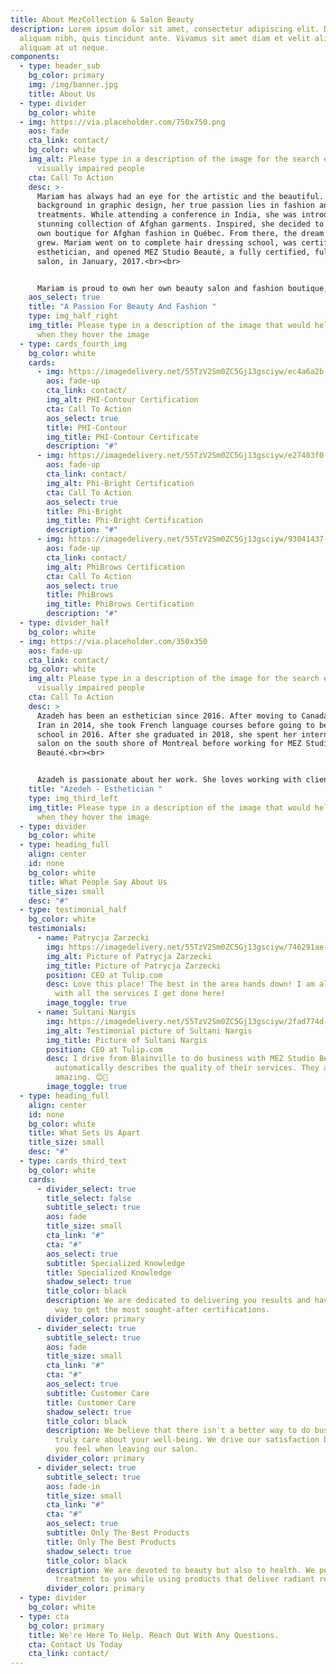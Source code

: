 ```yaml
---
title: About MezCollection & Salon Beauty
description: Lorem ipsum dolor sit amet, consectetur adipiscing elit. Duis at
  aliquam nibh, quis tincidunt ante. Vivamus sit amet diam et velit aliquam
  aliquam at ut neque.
components:
  - type: header_sub
    bg_color: primary
    img: /img/banner.jpg
    title: About Us
  - type: divider
    bg_color: white
  - img: https://via.placeholder.com/750x750.png
    aos: fade
    cta_link: contact/
    bg_color: white
    img_alt: Please type in a description of the image for the search engine or
      visually impaired people
    cta: Call To Action
    desc: >-
      Mariam has always had an eye for the artistic and the beautiful. With a
      background in graphic design, her true passion lies in fashion and beauty
      treatments. While attending a conference in India, she was introduced to a
      stunning collection of Afghan garments. Inspired, she decided to open her
      own boutique for Afghan fashion in Québec. From there, the dream only
      grew. Mariam went on to complete hair dressing school, was certified as an
      esthetician, and opened MEZ Studio Beauté, a fully certified, full service
      salon, in January, 2017.<br><br>


      Mariam is proud to own her own beauty salon and fashion boutique, named after her three beautiful daughters. She loves the work and it gives her great joy to see her clients leave with a smile. She is pleased to offer bilingual services to both French and English clients. 
    aos_select: true
    title: "A Passion For Beauty And Fashion "
    type: img_half_right
    img_title: Please type in a description of the image that would help the user
      when they hover the image
  - type: cards_fourth_img
    bg_color: white
    cards:
      - img: https://imagedelivery.net/55TzV2Sm0ZC5Gj13gsciyw/ec4a6a2b-ddb2-423d-3598-f67d268e9900/600x400
        aos: fade-up
        cta_link: contact/
        img_alt: PHI-Contour Certification
        cta: Call To Action
        aos_select: true
        title: PHI-Contour
        img_title: PHI-Contour Certificate
        description: "#"
      - img: https://imagedelivery.net/55TzV2Sm0ZC5Gj13gsciyw/e27403f0-2191-45f6-8b60-2a1d10367d00/600x400
        aos: fade-up
        cta_link: contact/
        img_alt: Phi-Bright Certification
        cta: Call To Action
        aos_select: true
        title: Phi-Bright
        img_title: Phi-Bright Certification
        description: "#"
      - img: https://imagedelivery.net/55TzV2Sm0ZC5Gj13gsciyw/93041437-26d1-4ab5-47c8-594ff59b4000/600x400
        aos: fade-up
        cta_link: contact/
        img_alt: PhiBrows Certification
        cta: Call To Action
        aos_select: true
        title: PhiBrows
        img_title: PhiBrows Certification
        description: "#"
  - type: divider_half
    bg_color: white
  - img: https://via.placeholder.com/350x350
    aos: fade-up
    cta_link: contact/
    bg_color: white
    img_alt: Please type in a description of the image for the search engine or
      visually impaired people
    cta: Call To Action
    desc: >
      Azadeh has been an esthetician since 2016. After moving to Canada from
      Iran in 2014, she took French language courses before going to beauty
      school in 2016. After she graduated in 2018, she spent her internship at a
      salon on the south shore of Montreal before working for MEZ Studio
      Beauté.<br><br>


      Azadeh is passionate about her work. She loves working with clients and offering practical tips on how to keep their skin looking young and healthy. She is known as the lady with “magic fingers” when she does facials. She is certified as a lashlift technician, lash extensions technician, micro-needling technician, and laser and electrolysis technician. 
    title: "Azedeh - Esthetician "
    type: img_third_left
    img_title: Please type in a description of the image that would help the user
      when they hover the image
  - type: divider
    bg_color: white
  - type: heading_full
    align: center
    id: none
    bg_color: white
    title: What People Say About Us
    title_size: small
    desc: "#"
  - type: testimonial_half
    bg_color: white
    testimonials:
      - name: Patrycja Zarzecki
        img: https://imagedelivery.net/55TzV2Sm0ZC5Gj13gsciyw/746291ae-2d5f-4fdb-86b8-4a74a3774f00/TestimonialBubble
        img_alt: Picture of Patrycja Zarzecki
        img_title: Picture of Patrycja Zarzecki
        position: CEO at Tulip.com
        desc: Love this place! The best in the area hands down! I am always satisfied
          with all the services I get done here!
        image_toggle: true
      - name: Sultani Nargis
        img: https://imagedelivery.net/55TzV2Sm0ZC5Gj13gsciyw/2fad774d-7151-48f3-cf1a-bdbf75dc5500/TestimonialBubble
        img_alt: Testimonial picture of Sultani Nargis
        img_title: Picture of Sultani Nargis
        position: CEO at Tulip.com
        desc: I drive from Blainville to do business with MEZ Studio Beauté... which
          automatically describes the quality of their services. They are
          amazing. 😊🙂
        image_toggle: true
  - type: heading_full
    align: center
    id: none
    bg_color: white
    title: What Sets Us Apart
    title_size: small
    desc: "#"
  - type: cards_third_text
    bg_color: white
    cards:
      - divider_select: true
        title_select: false
        subtitle_select: true
        aos: fade
        title_size: small
        cta_link: "#"
        cta: "#"
        aos_select: true
        subtitle: Specialized Knowledge
        title: Specialized Knowledge
        shadow_select: true
        title_color: black
        description: We are dedicated to delivering you results and have gone out of our
          way to get the most sought-after certifications.
        divider_color: primary
      - divider_select: true
        subtitle_select: true
        aos: fade
        title_size: small
        cta_link: "#"
        cta: "#"
        aos_select: true
        subtitle: Customer Care
        title: Customer Care
        shadow_select: true
        title_color: black
        description: We believe that there isn't a better way to do business than to
          truly care about your well-being. We drive our satisfaction by the way
          you feel when leaving our salon.
        divider_color: primary
      - divider_select: true
        subtitle_select: true
        aos: fade-in
        title_size: small
        cta_link: "#"
        cta: "#"
        aos_select: true
        subtitle: Only The Best Products
        title: Only The Best Products
        shadow_select: true
        title_color: black
        description: We are devoted to beauty but also to health. We personalize each
          treatment to you while using products that deliver radiant results.
        divider_color: primary
  - type: divider
    bg_color: white
  - type: cta
    bg_color: primary
    title: We're Here To Help. Reach Out With Any Questions.
    cta: Contact Us Today
    cta_link: contact/
---
```

